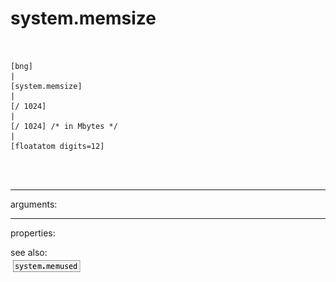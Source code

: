 # system.memsize

```


[bng]
|
[system.memsize]
|
[/ 1024]
|
[/ 1024] /* in Mbytes */
|
[floatatom digits=12]

                
            
```
---
arguments:


---
properties:


see also:<br>
![system.memused](img/object_system.memused.png)
